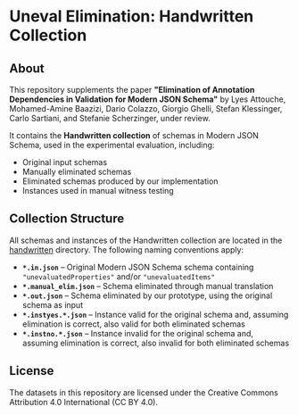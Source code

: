 # Uneval Elimination: Handwritten Collection

## About

This repository supplements the paper **"Elimination of Annotation Dependencies in Validation for Modern JSON Schema"** by Lyes Attouche, Mohamed-Amine Baazizi, Dario Colazzo, Giorgio Ghelli, Stefan Klessinger, Carlo Sartiani, and Stefanie Scherzinger, under review.  

It contains the **Handwritten collection** of schemas in Modern JSON Schema, used in the experimental evaluation, including: 
- Original input schemas  
- Manually eliminated schemas  
- Eliminated schemas produced by our implementation  
- Instances used in manual witness testing  

## Collection Structure

All schemas and instances of the Handwritten collection are located in the [handwritten](handwritten) directory. The following naming conventions apply:  

- **`*.in.json`** – Original Modern JSON Schema schema containing `"unevaluatedProperties"` and/or `"unevaluatedItems"`  
- **`*.manual_elim.json`** – Schema eliminated through manual translation  
- **`*.out.json`** – Schema eliminated by our prototype, using the original schema as input  
- **`*.instyes.*.json`** – Instance valid for the original schema and, assuming elimination is correct, also valid for both eliminated schemas  
- **`*.instno.*.json`** – Instance invalid for the original schema and, assuming elimination is correct, also invalid for both eliminated schemas  

## License

The datasets in this repository are licensed under the Creative Commons Attribution 4.0 International (CC BY 4.0).